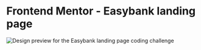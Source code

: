 # Frontend Mentor - Easybank landing page

![Design preview for the Easybank landing page coding challenge](./design/desktop-preview.jpg)
